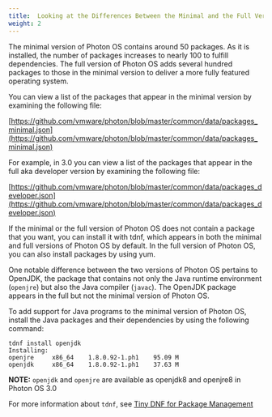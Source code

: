 ```yaml
---
title:  Looking at the Differences Between the Minimal and the Full Version
weight: 2
---
```


The minimal version of Photon OS contains around 50 packages. As it is installed, the number of packages increases to nearly 100 to fulfill dependencies. The full version of Photon OS adds several hundred packages to those in the minimal version to deliver a more fully featured operating system. 

You can view a list of the packages that appear in the minimal version by examining the following file: 

[https://github.com/vmware/photon/blob/master/common/data/packages_minimal.json](https://github.com/vmware/photon/blob/master/common/data/packages_minimal.json)

For example, in 3.0 you can view a list of the packages that appear in the full aka developer version by examining the following file: 

[https://github.com/vmware/photon/blob/master/common/data/packages_developer.json](https://github.com/vmware/photon/blob/master/common/data/packages_developer.json)

If the minimal or the full version of Photon OS does not contain a package that you want, you can install it with tdnf, which appears in both the minimal and full versions of Photon OS by default. In the full version of Photon OS, you can also install packages by using yum. 

One notable difference between the two versions of Photon OS pertains to OpenJDK, the package that contains not only the Java runtime environment (`openjre`) but also the Java compiler (`javac`). The OpenJDK package appears in the full but not the minimal version of Photon OS. 

To add support for Java programs to the minimal version of Photon OS, install the Java packages and their dependencies by using the following command: 

	tdnf install openjdk
	Installing:
	openjre 	x86_64    1.8.0.92-1.ph1    95.09 M
	openjdk 	x86_64    1.8.0.92-1.ph1    37.63 M

**NOTE:** `openjdk` and `openjre` are available as openjdk8 and openjre8 in Photon OS 3.0

For more information about `tdnf`, see [Tiny DNF for Package Management](../../administration-guide/managing-packages-with-tdnf/)
